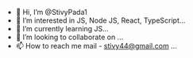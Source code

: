 - 👋 Hi, I’m @StivyPada1
- 👀 I’m interested in JS, Node JS, React, TypeScript...
- 🌱 I’m currently learning JS...
- 💞️ I’m looking to collaborate on ...
- 📫 How to reach me mail - stivy44@gmail.com ...

<!---
StivyPada1/StivyPada1 is a ✨ special ✨ repository because its `README.md` (this file) appears on your GitHub profile.
You can click the Preview link to take a look at your changes.
--->
